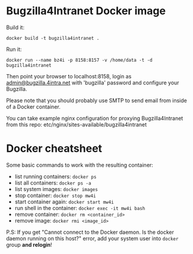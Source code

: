 # Bugzilla4Intranet Docker image

Build it:

    docker build -t bugzilla4intranet .

Run it:

    docker run --name bz4i -p 8158:8157 -v /home/data -t -d bugzilla4intranet

Then point your browser to localhost:8158, login as admin@bugzilla.4intra.net
with 'bugzilla' password and configure your Bugzilla.

Please note that you should probably use SMTP to send email from inside of a
Docker container.

You can take example nginx configuration for proxying Bugzilla4Intranet from
this repo: etc/nginx/sites-available/bugzilla4intranet

# Docker cheatsheet

Some basic commands to work with the resulting container:

* list running containers: `docker ps`
* list all containers: `docker ps -a`
* list system images: `docker images`
* stop container: `docker stop mw4i`
* start container again: `docker start mw4i`
* run shell in the container: `docker exec -it mw4i bash`
* remove container: `docker rm <container_id>`
* remove image: `docker rmi <image_id>`

P.S: If you get "Cannot connect to the Docker daemon. Is the docker daemon running on this host?" error,
add your system user into `docker` group **and relogin**!
